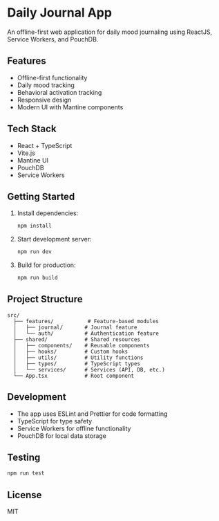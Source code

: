 # Daily Journal App

An offline-first web application for daily mood journaling using ReactJS, Service Workers, and PouchDB.

## Features

- Offline-first functionality
- Daily mood tracking
- Behavioral activation tracking
- Responsive design
- Modern UI with Mantine components

## Tech Stack

- React + TypeScript
- Vite.js
- Mantine UI
- PouchDB
- Service Workers

## Getting Started

1. Install dependencies:
   ```bash
   npm install
   ```

2. Start development server:
   ```bash
   npm run dev
   ```

3. Build for production:
   ```bash
   npm run build
   ```

## Project Structure

```
src/
  ├── features/           # Feature-based modules
  │   ├── journal/       # Journal feature
  │   └── auth/          # Authentication feature
  ├── shared/            # Shared resources
  │   ├── components/    # Reusable components
  │   ├── hooks/         # Custom hooks
  │   ├── utils/         # Utility functions
  │   ├── types/         # TypeScript types
  │   └── services/      # Services (API, DB, etc.)
  └── App.tsx            # Root component
```

## Development

- The app uses ESLint and Prettier for code formatting
- TypeScript for type safety
- Service Workers for offline functionality
- PouchDB for local data storage

## Testing

```bash
npm run test
```

## License

MIT 